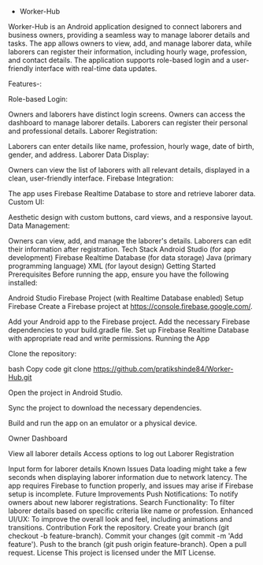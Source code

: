 * Worker-Hub

Worker-Hub is an Android application designed to connect laborers and business owners, providing a seamless way to manage laborer details and tasks. The app allows owners to view, add, and manage laborer data, while laborers can register their information, including hourly wage, profession, and contact details. The application supports role-based login and a user-friendly interface with real-time data updates.

Features-:

Role-based Login:

Owners and laborers have distinct login screens.
Owners can access the dashboard to manage laborer details.
Laborers can register their personal and professional details.
Laborer Registration:

Laborers can enter details like name, profession, hourly wage, date of birth, gender, and address.
Laborer Data Display:

Owners can view the list of laborers with all relevant details, displayed in a clean, user-friendly interface.
Firebase Integration:

The app uses Firebase Realtime Database to store and retrieve laborer data.
Custom UI:

Aesthetic design with custom buttons, card views, and a responsive layout.
Data Management:

Owners can view, add, and manage the laborer's details.
Laborers can edit their information after registration.
Tech Stack
Android Studio (for app development)
Firebase Realtime Database (for data storage)
Java (primary programming language)
XML (for layout design)
Getting Started
Prerequisites
Before running the app, ensure you have the following installed:

Android Studio
Firebase Project (with Realtime Database enabled)
Setup Firebase
Create a Firebase project at https://console.firebase.google.com/.

Add your Android app to the Firebase project.
Add the necessary Firebase dependencies to your build.gradle file.
Set up Firebase Realtime Database with appropriate read and write permissions.
Running the App

Clone the repository:

bash
Copy code
git clone https://github.com/pratikshinde84/Worker-Hub.git

Open the project in Android Studio.

Sync the project to download the necessary dependencies.

Build and run the app on an emulator or a physical device.

Owner Dashboard

View all laborer details
Access options to log out
Laborer Registration

Input form for laborer details
Known Issues
Data loading might take a few seconds when displaying laborer information due to network latency.
The app requires Firebase to function properly, and issues may arise if Firebase setup is incomplete.
Future Improvements
Push Notifications: To notify owners about new laborer registrations.
Search Functionality: To filter laborer details based on specific criteria like name or profession.
Enhanced UI/UX: To improve the overall look and feel, including animations and transitions.
Contribution
Fork the repository.
Create your branch (git checkout -b feature-branch).
Commit your changes (git commit -m 'Add feature').
Push to the branch (git push origin feature-branch).
Open a pull request.
License
This project is licensed under the MIT License.
